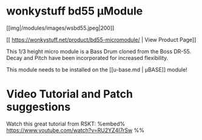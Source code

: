 # wonkystuff bd55 µModule

[[img|/modules/images/wsbd55.jpeg|200]]

[[ https://wonkystuff.net/product/bd55-micromodule/ | View Product Page]]

This 1/3 height micro module is a Bass Drum cloned from the Boss DR-55. Decay and Pitch have been incorporated for increased flexibility.

This module needs to be installed on the [[u-base.md | µBASE]] module!

# Video Tutorial and Patch suggestions

Watch this great tutorial from RSKT:
%embed% https://www.youtube.com/watch?v=RU2YZ4I7rSw %%
